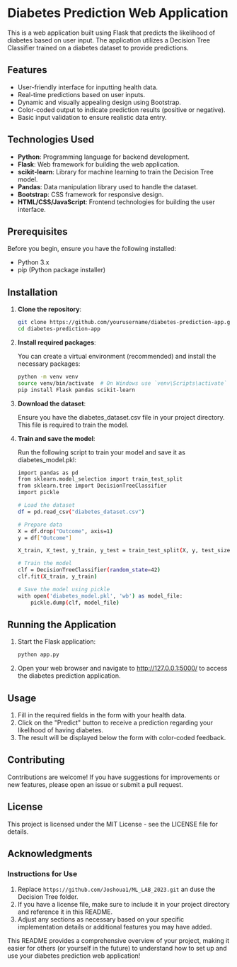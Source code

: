 # Diabetes Prediction Web Application

This is a web application built using Flask that predicts the likelihood of diabetes based on user input. The application utilizes a Decision Tree Classifier trained on a diabetes dataset to provide predictions.

## Features

- User-friendly interface for inputting health data.
- Real-time predictions based on user inputs.
- Dynamic and visually appealing design using Bootstrap.
- Color-coded output to indicate prediction results (positive or negative).
- Basic input validation to ensure realistic data entry.

## Technologies Used

- **Python**: Programming language for backend development.
- **Flask**: Web framework for building the web application.
- **scikit-learn**: Library for machine learning to train the Decision Tree model.
- **Pandas**: Data manipulation library used to handle the dataset.
- **Bootstrap**: CSS framework for responsive design.
- **HTML/CSS/JavaScript**: Frontend technologies for building the user interface.

## Prerequisites

Before you begin, ensure you have the following installed:

- Python 3.x
- pip (Python package installer)

## Installation

1. **Clone the repository**:

   ```bash
   git clone https://github.com/yourusername/diabetes-prediction-app.git
   cd diabetes-prediction-app
   ```
   
2. **Install required packages**:

    You can create a virtual environment (recommended) and install the necessary packages:
    ```bash
    python -m venv venv
    source venv/bin/activate  # On Windows use `venv\Scripts\activate`
    pip install Flask pandas scikit-learn
    ```

3. **Download the dataset**:

    Ensure you have the diabetes_dataset.csv file in your project directory. This file is required to train the model.

4. **Train and save the model**:

    Run the following script to train your model and save it as diabetes_model.pkl:
    ```bash
    import pandas as pd
    from sklearn.model_selection import train_test_split
    from sklearn.tree import DecisionTreeClassifier
    import pickle

    # Load the dataset
    df = pd.read_csv("diabetes_dataset.csv")

    # Prepare data
    X = df.drop("Outcome", axis=1)
    y = df["Outcome"]

    X_train, X_test, y_train, y_test = train_test_split(X, y, test_size=0.2, random_state=42)

    # Train the model
    clf = DecisionTreeClassifier(random_state=42)
    clf.fit(X_train, y_train)

    # Save the model using pickle
    with open('diabetes_model.pkl', 'wb') as model_file:
        pickle.dump(clf, model_file)
    ```
    
## Running the Application

1. Start the Flask application:

    ```bash
    python app.py
    ```

2. Open your web browser and navigate to http://127.0.0.1:5000/ to access the diabetes prediction application.

## Usage

1. Fill in the required fields in the form with your health data.
2. Click on the "Predict" button to receive a prediction regarding your likelihood of having diabetes.
3. The result will be displayed below the form with color-coded feedback.

## Contributing

Contributions are welcome! If you have suggestions for improvements or new features, please open an issue or submit a pull request.

## License

This project is licensed under the MIT License - see the LICENSE file for details.

## Acknowledgments


### Instructions for Use

1. Replace `https://github.com/Joshoua1/ML_LAB_2023.git` an duse the Decision Tree folder.
2. If you have a license file, make sure to include it in your project directory and reference it in this README.
3. Adjust any sections as necessary based on your specific implementation details or additional features you may have added.

This README provides a comprehensive overview of your project, making it easier for others (or yourself in the future) to understand how to set up and use your diabetes prediction web application!
